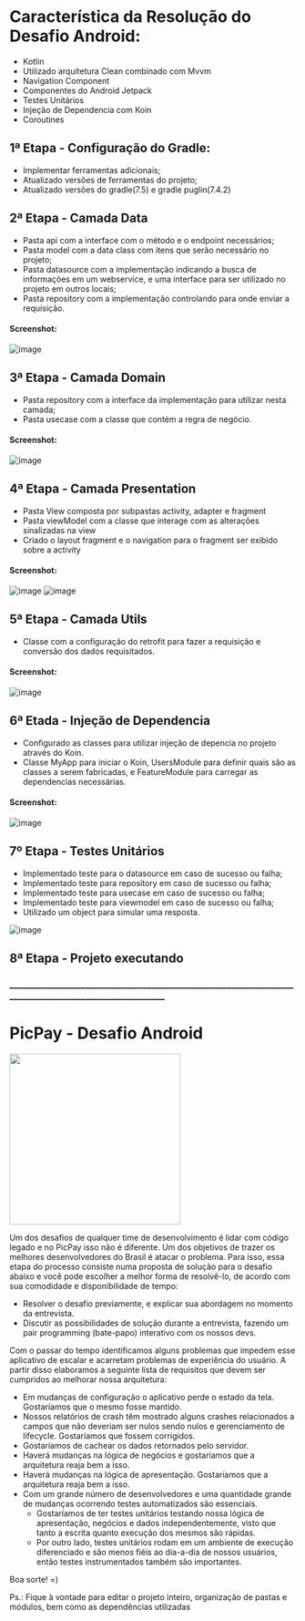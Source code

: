 # Característica da Resolução do Desafio Android:

* Kotlin
* Utilizado arquitetura Clean combinado com Mvvm
* Navigation Component
* Componentes do Android Jetpack
* Testes Unitários
* Injeção de Dependencia com Koin
* Coroutines

## 1ª Etapa - Configuração do Gradle:
* Implementar ferramentas adicionais;
* Atualizado versões de ferramentas do projeto;
* Atualizado versões do gradle(7.5) e gradle puglin(7.4.2)

## 2ª Etapa - Camada Data 
* Pasta api com a interface com o método e o endpoint necessários;
* Pasta model com a data class com itens que serão necessário no projeto;
* Pasta datasource com a implementação indicando a busca de informações em um webservice, e uma interface para ser utilizado no projeto em outros locais;
* Pasta repository com a implementação controlando para onde enviar a requisição. 
#### Screenshot:
![image](https://user-images.githubusercontent.com/85114978/234867828-0fa28fda-45f6-4c8d-8dc1-33bcfb2bbc69.png)

## 3ª Etapa - Camada Domain
* Pasta repository com a interface da implementação para utilizar nesta camada;
* Pasta usecase com a classe que contém a regra de negócio.
#### Screenshot:
![image](https://user-images.githubusercontent.com/85114978/234868876-a90278f4-9fba-4032-bfea-695d28ae5134.png)

## 4ª Etapa - Camada Presentation
* Pasta View composta por subpastas activity, adapter e fragment
* Pasta viewModel com a classe que interage com as alterações sinalizadas na view
* Criado o layout fragment e o navigation para o fragment ser exibido sobre a activity
#### Screenshot:
![image](https://user-images.githubusercontent.com/85114978/234872968-2c6bacd4-9d61-4d5b-8256-26f2e0792851.png)
![image](https://user-images.githubusercontent.com/85114978/234874503-c1d529af-0991-4ddd-9d23-c9fb7ca40c60.png)

## 5ª Etapa - Camada Utils
* Classe com a configuração do retrofit para fazer a requisição e conversão dos dados requisitados.
#### Screenshot:
![image](https://user-images.githubusercontent.com/85114978/234875991-cee8dde1-1209-4de0-9f23-93f5d72b95c7.png)

## 6ª Etada - Injeção de Dependencia
* Configurado as classes para utilizar injeção de depencia no projeto através do Koin.
* Classe MyApp para iniciar o Koin, UsersModule para definir quais são as classes a serem fabricadas, e FeatureModule para carregar as dependencias necessárias.
#### Screenshot:
![image](https://user-images.githubusercontent.com/85114978/234874181-8d290780-e48f-48c9-bc30-7cf1b6bc0c25.png)

## 7º Etapa - Testes Unitários
* Implementado teste para o datasource em caso de sucesso ou falha;
* Implementado teste para repository em caso de sucesso ou falha;
* Implementado teste para usecase em caso de sucesso ou falha;
* Implementado teste para viewmodel em caso de sucesso ou falha;
* Utilizado um object para simular uma resposta.

![image](https://user-images.githubusercontent.com/85114978/234878179-99ed3bd4-8a27-4863-a099-fca279e7b173.png)

## 8ª Etapa - Projeto executando

### ___________________________________________________________________________________________________

# PicPay - Desafio Android

<img src="https://github.com/mobilepicpay/desafio-android/blob/master/desafio-picpay.gif" width="300"/>

Um dos desafios de qualquer time de desenvolvimento é lidar com código legado e no PicPay isso não é diferente. Um dos objetivos de trazer os melhores desenvolvedores do Brasil é atacar o problema. Para isso, essa etapa do processo consiste numa proposta de solução para o desafio abaixo e você pode escolher a melhor forma de resolvê-lo, de acordo com sua comodidade e disponibilidade de tempo:
- Resolver o desafio previamente, e explicar sua abordagem no momento da entrevista.
- Discutir as possibilidades de solução durante a entrevista, fazendo um pair programming (bate-papo) interativo com os nossos devs.

Com o passar do tempo identificamos alguns problemas que impedem esse aplicativo de escalar e acarretam problemas de experiência do usuário. A partir disso elaboramos a seguinte lista de requisitos que devem ser cumpridos ao melhorar nossa arquitetura:

- Em mudanças de configuração o aplicativo perde o estado da tela. Gostaríamos que o mesmo fosse mantido.
- Nossos relatórios de crash têm mostrado alguns crashes relacionados a campos que não deveriam ser nulos sendo nulos e gerenciamento de lifecycle. Gostaríamos que fossem corrigidos.
- Gostaríamos de cachear os dados retornados pelo servidor.
- Haverá mudanças na lógica de negócios e gostaríamos que a arquitetura reaja bem a isso.
- Haverá mudanças na lógica de apresentação. Gostaríamos que a arquitetura reaja bem a isso.
- Com um grande número de desenvolvedores e uma quantidade grande de mudanças ocorrendo testes automatizados são essenciais.
  - Gostaríamos de ter testes unitários testando nossa lógica de apresentação, negócios e dados independentemente, visto que tanto a escrita quanto execução dos mesmos são rápidas.
  - Por outro lado, testes unitários rodam em um ambiente de execução diferenciado e são menos fiéis ao dia-a-dia de nossos usuários, então testes instrumentados também são importantes.

Boa sorte! =)

Ps.: Fique à vontade para editar o projeto inteiro, organização de pastas e módulos, bem como as dependências utilizadas
